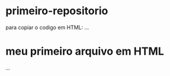 # primeiro-repositorio

para copiar o codigo em HTML:
...

<html>
  <h1>meu primeiro arquivo em HTML</h1> 
 </html>
...
